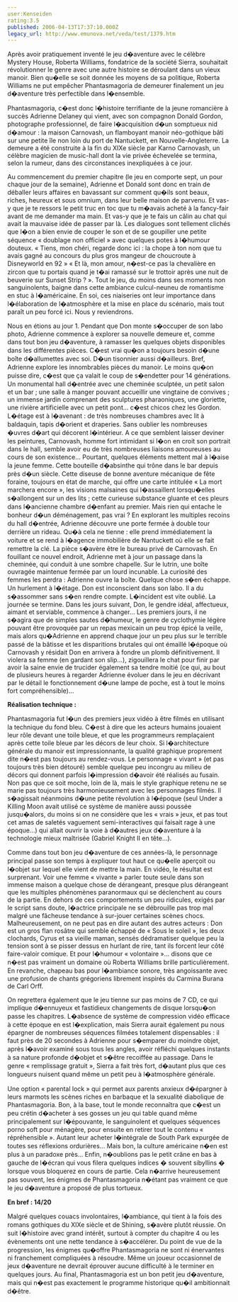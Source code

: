 ```yaml
---
user:Kenseiden
rating:3.5
published: 2006-04-13T17:37:10.000Z
legacy_url: http://www.emunova.net/veda/test/1379.htm
---
```

Après avoir pratiquement inventé le jeu d�aventure avec le célèbre Mystery House, Roberta Williams, fondatrice de la société Sierra, souhaitait révolutionner le genre avec une autre histoire se déroulant dans un vieux manoir. Bien qu�elle se soit donnée les moyens de sa politique, Roberta Williams ne put empêcher Phantasmagoria de demeurer finalement un jeu d�aventure très perfectible dans l�ensemble.   

Phantasmagoria, c�est donc l�histoire terrifiante de la jeune romancière à succès Adrienne Delaney qui vient, avec son compagnon Donald Gordon, photographe professionnel, de faire l�acquisition d�un somptueux nid d�amour : la maison Carnovash, un flamboyant manoir néo-gothique bâti sur une petite île non loin du port de Nantuckett, en Nouvelle-Angleterre. La demeure a été construite à la fin du XIXe siècle par Karno Carnovash, un célèbre magicien de music-hall dont la vie privée échevelée se termina, selon la rumeur, dans des circonstances inexpliquées à ce jour.   

  

Au commencement du premier chapitre (le jeu en comporte sept, un pour chaque jour de la semaine), Adrienne et Donald sont donc en train de déballer leurs affaires en bavassant sur comment qu�ils sont beaux, riches, heureux et sous omnium, dans leur belle maison de parvenu. Et vas-y que je te ressors le petit truc en toc que tu m�avais acheté à la fancy-fair avant de me demander ma main. Et vas-y que je te fais un câlin au chat qui avait la mauvaise idée de passer par là. Les dialogues sont tellement clichés que l�on a bien envie de couper le son et de se goupiller une petite séquence « doublage non officiel » avec quelques potes à l�humour douteux. « Tiens, mon chéri, regarde donc ici : la chope à ton nom que tu avais gagné au concours du plus gros mangeur de choucroute à Disneyworld en 92 » « Et là, mon amour, n�est-ce pas la chevalière en zircon que tu portais quand je t�ai ramassé sur le trottoir après une nuit de beuverie sur Sunset Strip ? ». Tout le jeu, du moins dans ses moments non sanguinolents, baigne dans cette ambiance culcul-neuneu de romantisme en stuc à l�américaine. En soi, ces niaiseries ont leur importance dans l�élaboration de l�atmosphère et la mise en place du scénario, mais tout paraît un peu forcé ici. Nous y reviendrons.  

  

Nous en étions au jour 1\. Pendant que Don monte s�occuper de son labo photo, Adrienne commence à explorer sa nouvelle demeure et, comme dans tout bon jeu d�aventure, à ramasser les quelques objets disponibles dans les différentes pièces. C�est vrai qu�on a toujours besoin d�une boîte d�allumettes avec soi. D�un tisonnier aussi d�ailleurs. Bref, Adrienne explore les innombrables pièces du manoir. Le moins qu�on puisse dire, c�est que ça valait le coup de s�endetter pour 14 générations. Un monumental hall d�entrée avec une cheminée sculptée, un petit salon et un bar ; une salle à manger pouvant accueillir une vingtaine de convives ; un immense jardin comprenant des sculptures pharaoniques, une gloriette, une rivière artificielle avec un petit pont... c�est chicos chez les Gordon. L�étage est à l�avenant : de très nombreuses chambres avec lit à baldaquin, tapis d�orient et draperies. Sans oublier les nombreuses �uvres d�art qui décorent l�intérieur. A ce que semblent laisser deviner les peintures, Carnovash, homme fort intimidant si l�on en croit son portrait dans le hall, semble avoir eu de très nombreuses liaisons amoureuses au cours de son existence... Pourtant, quelques éléments mettent mal à l�aise la jeune femme. Cette bouteille d�absinthe qui trône dans le bar depuis près d�un siècle. Cette diseuse de bonne aventure mécanique de fête foraine, toujours en état de marche, qui offre une carte intitulée « La mort marchera encore », les visions malsaines qui l�assaillent lorsqu�elles s�allongent sur un des lits ; cette curieuse substance gluante et ces pleurs dans l�ancienne chambre d�enfant au premier. Mais rien qui entache le bonheur d�un déménagement, pas vrai ? En explorant les multiples recoins du hall d�entrée, Adrienne découvre une porte fermée à double tour derrière un rideau. Qu�à cela ne tienne : elle prend immédiatement la voiture et se rend à l�agence immobilière de Nantuckett où elle se fait remettre la clé. La pièce s�avère être le bureau privé de Carnovash. En fouillant ce nouvel endroit, Adrienne met à jour un passage dans la cheminée, qui conduit à une sombre chapelle. Sur le lutrin, une boîte ouvragée maintenue fermée par un lourd incunable. La curiosité des femmes les perdra : Adrienne ouvre la boîte. Quelque chose s�en échappe. Un hurlement à l�étage. Don est inconscient dans son labo. Il a du s�assommer sans s�en rendre compte. L�incident est vite oublié. La journée se termine. Dans les jours suivant, Don, le gendre idéal, affectueux, aimant et serviable, commence à changer... Les premiers jours, il ne s�agira que de simples sautes d�humeur, le genre de cyclothymie légère pouvant être provoquée par un repas mexicain un peu trop épicé la veille, mais alors qu�Adrienne en apprend chaque jour un peu plus sur le terrible passé de la bâtisse et les disparitions brutales qui ont émaillé l�époque où Carnovash y résidait Don en arrivera à fondre un plomb définitivement. Il violera sa femme (en gardant son slip...), zigouillera le chat pour finir par avoir la saine envie de trucider également sa tendre moitié (ce qui, au bout de plusieurs heures à regarder Adrienne évoluer dans le jeu en décrivant par le détail le fonctionnement d�une lampe de poche, est à tout le moins fort compréhensible)...  

  

  

**Réalisation technique :**   

Phantasmagoria fut l�un des premiers jeux vidéo à être filmés en utilisant la technique du fond bleu. C�est à dire que les acteurs humains jouaient leur rôle devant une toile bleue, et que les programmeurs remplaçaient après cette toile bleue par les décors de leur choix. Si l�architecture générale du manoir est impressionnante, la qualité graphique proprement dite n�est pas toujours au rendez-vous. Le personnage « vivant » (et pas toujours très bien détouré) semble quelque peu incongru au milieu de décors qui donnent parfois l�impression d�avoir été réalisés au fusain. Non pas que ce soit moche, loin de là, mais le style graphique retenu ne se marie pas toujours très harmonieusement avec les personnages filmés. Il s�agissait néanmoins d�une petite révolution à l�époque (seul Under a Killing Moon avait utilisé ce système de manière aussi poussée jusqu�alors, du moins si on ne considère que les « vrais » jeux, et pas tout cet amas de saletés vaguement semi-interactives qui faisait rage à une époque...) qui allait ouvrir la voie à d�autres jeux d�aventure à la technologie mieux maîtrisée (Gabriel Knight II en tête...).  

  

Comme dans tout bon jeu d�aventure de ces années-là, le personnage principal passe son temps à expliquer tout haut ce qu�elle aperçoit ou l�objet sur lequel elle vient de mettre la main. En vidéo, le résultat est surprenant. Voir une femme « vivante » parler toute seule dans son immense maison a quelque chose de dérangeant, presque plus dérangeant que les multiples phénomènes paranormaux qui se déclenchent au cours de la partie. En dehors de ces comportements un peu ridicules, exigés par le script sans doute, l�actrice principale ne se débrouille pas trop mal malgré une fâcheuse tendance à sur-jouer certaines scènes chocs. Malheureusement, on ne peut pas en dire autant des autres acteurs : Don est un gros flan rosâtre qui semble échappé de « Sous le soleil », les deux clochards, Cyrus et sa vieille maman, sensés dédramatiser quelque peu la tension sont à se pisser dessus en hurlant de rire, tant ils forcent leur côté faire-valoir comique. Et pour l�humour « volontaire »... disons que ce n�est pas vraiment un domaine où Roberta Williams brille particulièrement. En revanche, chapeau bas pour l�ambiance sonore, très angoissante avec une profusion de chants grégoriens librement inspirés du Carmina Burana de Carl Orff.   

  

On regrettera également que le jeu tienne sur pas moins de 7 CD, ce qui implique d�ennuyeux et fastidieux changements de disque lorsqu�on passe les chapitres. L�absence de système de compression vidéo efficace à cette époque en est l�explication, mais Sierra aurait également pu nous épargner de nombreuses séquences filmées totalement dispensables : il faut près de 20 secondes à Adrienne pour s�emparer du moindre objet, après l�avoir examiné sous tous les angles, avoir réfléchi quelques instants à sa nature profonde d�objet et s�être recoiffée au passage. Dans le genre « remplissage gratuit », Sierra a fait très fort, d�autant plus que ces longueurs nuisent quand même un petit peu à l�atmosphère générale.   

  

Une option « parental lock » qui permet aux parents anxieux d�épargner à leurs marmots les scènes riches en barbaque et la sexualité diabolique de Phantasmagoria. Bon, à la base, tout le monde reconnaîtra que c�est un peu crétin d�acheter à ses gosses un jeu qui table quand même principalement sur l�épouvante, le sanguinolent et quelques séquences porno soft pour ménagère, pour ensuite en retirer tout le contenu « répréhensible ». Autant leur acheter l�intégrale de South Park expurgée de toutes ses réflexions ordurières... Mais bon, la culture américaine n�en est plus à un paradoxe près... Enfin, n�oublions pas le petit crâne en bas à gauche de l�écran qui vous filera quelques indices � souvent sibyllins � lorsque vous bloquerez en cours de partie. Cela n�arrive heureusement pas souvent, les énigmes de Phantasmagoria n�étant pas vraiment ce que le jeu d�aventure a proposé de plus tortueux.   

  

**En bref : 14/20**   

Malgré quelques couacs involontaires, l�ambiance, qui tient à la fois des romans gothiques du XIXe siècle et de Shining, s�avère plutôt réussie. On suit l�histoire avec grand intérêt, surtout à compter du chapitre 4 ou les évènements ont une nette tendance à s�accélérer. Du point de vue de la progression, les énigmes qu�offre Phantasmagoria ne sont ni énervantes ni franchement compliquées à résoudre. Même un joueur occasionnel de jeux d�aventure ne devrait éprouver aucune difficulté à le terminer en quelques jours. Au final, Phantasmagoria est un bon petit jeu d�aventure, mais qui n�est pas exactement le programme historique qu�il ambitionnait d�être.